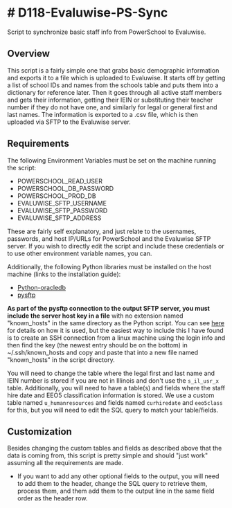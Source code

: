 # # D118-Evaluwise-PS-Sync

Script to synchronize basic staff info from PowerSchool to Evaluwise.

## Overview

This script is a fairly simple one that grabs basic demographic information and exports it to a file which is uploaded to Evaluwise. It starts off by getting a list of school IDs and names from the schools table and puts them into a dictionary for reference later. Then it goes through all active staff members and gets their information, getting their IEIN or substituting their teacher number if they do not have one, and similarly for legal or general first and last names. The information is exported to a .csv file, which is then uploaded via SFTP to the Evaluwise server.

## Requirements

The following Environment Variables must be set on the machine running the script:

- POWERSCHOOL_READ_USER
- POWERSCHOOL_DB_PASSWORD
- POWERSCHOOL_PROD_DB
- EVALUWISE_SFTP_USERNAME
- EVALUWISE_SFTP_PASSWORD
- EVALUWISE_SFTP_ADDRESS

These are fairly self explanatory, and just relate to the usernames, passwords, and host IP/URLs for PowerSchool and the Evaluwise SFTP server. If you wish to directly edit the script and include these credentials or to use other environment variable names, you can.

Additionally, the following Python libraries must be installed on the host machine (links to the installation guide):

- [Python-oracledb](https://python-oracledb.readthedocs.io/en/latest/user_guide/installation.html)
- [pysftp](https://pypi.org/project/pysftp/)

**As part of the pysftp connection to the output SFTP server, you must include the server host key in a file** with no extension named "known_hosts" in the same directory as the Python script. You can see [here](https://pysftp.readthedocs.io/en/release_0.2.9/cookbook.html#pysftp-cnopts) for details on how it is used, but the easiest way to include this I have found is to create an SSH connection from a linux machine using the login info and then find the key (the newest entry should be on the bottom) in ~/.ssh/known_hosts and copy and paste that into a new file named "known_hosts" in the script directory.

You will need to change the table where the legal first and last name and IEIN number is stored if you are not in Illinois and don't use the `s_il_usr_x` table.
Additionally, you will need to have a table(s) and fields where the staff hire date and EEO5 classification information is stored. We use a custom table named `u_humanresources` and fields named `curhiredate` and `eeo5class` for this, but you will need to edit the SQL query to match your table/fields.

## Customization

Besides changing the custom tables and fields as described above that the data is coming from, this script is pretty simple and should "just work" assuming all the requirements are made.

- If you want to add any other optional fields to the output, you will need to add them to the header, change the SQL query to retrieve them, process them, and them add them to the output line in the same field order as the header row.
